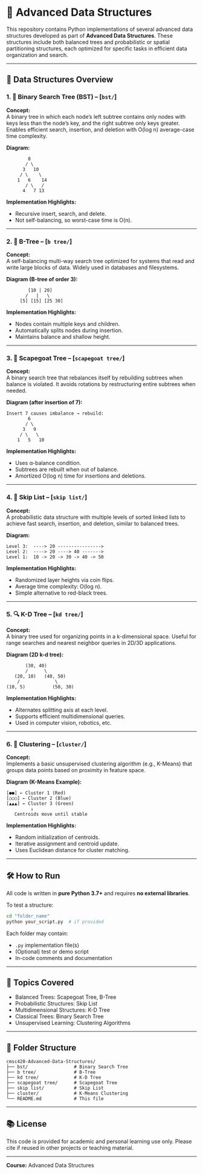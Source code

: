 # 🌲 Advanced Data Structures

This repository contains Python implementations of several advanced data structures developed as part of **Advanced Data Structures**. These structures include both balanced trees and probabilistic or spatial partitioning structures, each optimized for specific tasks in efficient data organization and search.

---

## 📁 Data Structures Overview

### 1. 🔢 Binary Search Tree (BST) – [`bst/`]

**Concept:**  
A binary tree in which each node’s left subtree contains only nodes with keys less than the node’s key, and the right subtree only keys greater. Enables efficient search, insertion, and deletion with O(log n) average-case time complexity.

**Diagram:**
```
        8
       / \
      3   10
     / \    \
    1   6    14
       / \   /
      4   7 13
```

**Implementation Highlights:**
- Recursive insert, search, and delete.
- Not self-balancing, so worst-case time is O(n).

---

### 2. 🌳 B-Tree – [`b tree/`]

**Concept:**  
A self-balancing multi-way search tree optimized for systems that read and write large blocks of data. Widely used in databases and filesystems.

**Diagram (B-tree of order 3):**
```
        [10 | 20]
       /   |   \
     [5] [15] [25 30]
```

**Implementation Highlights:**
- Nodes contain multiple keys and children.
- Automatically splits nodes during insertion.
- Maintains balance and shallow height.

---

### 3. 🧠 Scapegoat Tree – [`scapegoat tree/`]

**Concept:**  
A binary search tree that rebalances itself by rebuilding subtrees when balance is violated. It avoids rotations by restructuring entire subtrees when needed.

**Diagram (after insertion of 7):**
```
Insert 7 causes imbalance → rebuild:
        6
       / \
      3   9
     / \   \
    1   5   10
```

**Implementation Highlights:**
- Uses α-balance condition.
- Subtrees are rebuilt when out of balance.
- Amortized O(log n) time for insertions and deletions.

---

### 4. 🧵 Skip List – [`skip list/`]

**Concept:**  
A probabilistic data structure with multiple levels of sorted linked lists to achieve fast search, insertion, and deletion, similar to balanced trees.

**Diagram:**
```
Level 3:  ----> 20 ---------------->
Level 2:  ----> 20 ----> 40 ------->
Level 1:  10 -> 20 -> 30 -> 40 -> 50
```

**Implementation Highlights:**
- Randomized layer heights via coin flips.
- Average time complexity: O(log n).
- Simple alternative to red-black trees.

---

### 5. 🔍 K-D Tree – [`kd tree/`]

**Concept:**  
A binary tree used for organizing points in a k-dimensional space. Useful for range searches and nearest neighbor queries in 2D/3D applications.

**Diagram (2D k-d tree):**
```
       (30, 40)
       /      \
   (20, 10)   (40, 50)
    /             \
(10, 5)          (50, 30)
```

**Implementation Highlights:**
- Alternates splitting axis at each level.
- Supports efficient multidimensional queries.
- Used in computer vision, robotics, etc.

---

### 6. 🔗 Clustering – [`cluster/`]

**Concept:**  
Implements a basic unsupervised clustering algorithm (e.g., K-Means) that groups data points based on proximity in feature space.

**Diagram (K-Means Example):**
```
[●●] ← Cluster 1 (Red)
[○○○] ← Cluster 2 (Blue)
[▲▲▲] ← Cluster 3 (Green)
         ↓
   Centroids move until stable
```

**Implementation Highlights:**
- Random initialization of centroids.
- Iterative assignment and centroid update.
- Uses Euclidean distance for cluster matching.

---

## 🛠 How to Run

All code is written in **pure Python 3.7+** and requires **no external libraries**.

To test a structure:

```bash
cd "folder_name"
python your_script.py  # if provided
```

Each folder may contain:
- `.py` implementation file(s)
- (Optional) test or demo script
- In-code comments and documentation

---

## 🧠 Topics Covered

- Balanced Trees: Scapegoat Tree, B-Tree
- Probabilistic Structures: Skip List
- Multidimensional Structures: K-D Tree
- Classical Trees: Binary Search Tree
- Unsupervised Learning: Clustering Algorithms

---

## 📂 Folder Structure

```
cmsc420-Advanced-Data-Structures/
├── bst/                 # Binary Search Tree
├── b tree/              # B-Tree
├── kd tree/             # K-D Tree
├── scapegoat tree/      # Scapegoat Tree
├── skip list/           # Skip List
├── cluster/             # K-Means Clustering
└── README.md            # This file
```

---

## 📚 License

This code is provided for academic and personal learning use only. Please cite if reused in other projects or teaching material.

---

**Course:** Advanced Data Structures  
